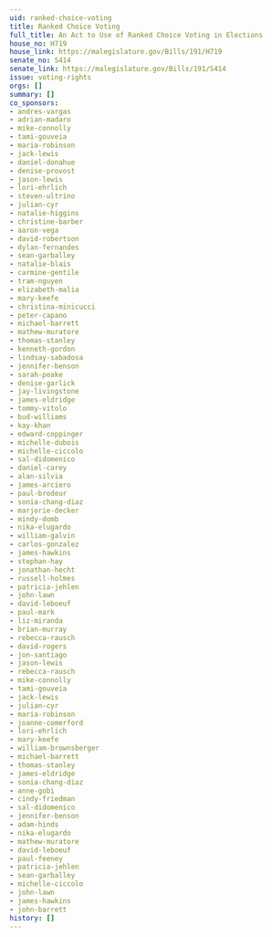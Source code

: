 ```yaml
---
uid: ranked-choice-voting
title: Ranked Choice Voting
full_title: An Act to Use of Ranked Choice Voting in Elections
house_no: H719
house_link: https://malegislature.gov/Bills/191/H719
senate_no: S414
senate_link: https://malegislature.gov/Bills/191/S414
issue: voting-rights
orgs: []
summary: []
co_sponsors:
- andres-vargas
- adrian-madaro
- mike-connolly
- tami-gouveia
- maria-robinson
- jack-lewis
- daniel-donahue
- denise-provost
- jason-lewis
- lori-ehrlich
- steven-ultrino
- julian-cyr
- natalie-higgins
- christine-barber
- aaron-vega
- david-robertson
- dylan-fernandes
- sean-garballey
- natalie-blais
- carmine-gentile
- tram-nguyen
- elizabeth-malia
- mary-keefe
- christina-minicucci
- peter-capano
- michael-barrett
- mathew-muratore
- thomas-stanley
- kenneth-gordon
- lindsay-sabadosa
- jennifer-benson
- sarah-peake
- denise-garlick
- jay-livingstone
- james-eldridge
- tommy-vitolo
- bud-williams
- kay-khan
- edward-coppinger
- michelle-dubois
- michelle-ciccolo
- sal-didomenico
- daniel-carey
- alan-silvia
- james-arciero
- paul-brodeur
- sonia-chang-diaz
- marjorie-decker
- mindy-domb
- nika-elugardo
- william-galvin
- carlos-gonzalez
- james-hawkins
- stephan-hay
- jonathan-hecht
- russell-holmes
- patricia-jehlen
- john-lawn
- david-leboeuf
- paul-mark
- liz-miranda
- brian-murray
- rebecca-rausch
- david-rogers
- jon-santiago
- jason-lewis
- rebecca-rausch
- mike-connolly
- tami-gouveia
- jack-lewis
- julian-cyr
- maria-robinson
- joanne-comerford
- lori-ehrlich
- mary-keefe
- william-brownsberger
- michael-barrett
- thomas-stanley
- james-eldridge
- sonia-chang-diaz
- anne-gobi
- cindy-friedman
- sal-didomenico
- jennifer-benson
- adam-hinds
- nika-elugardo
- mathew-muratore
- david-leboeuf
- paul-feeney
- patricia-jehlen
- sean-garballey
- michelle-ciccolo
- john-lawn
- james-hawkins
- john-barrett
history: []
---
```

